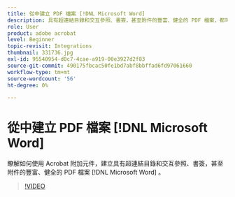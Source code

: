 ```yaml
---
title: 從中建立 PDF 檔案 [!DNL Microsoft Word]
description: 具有超連結目錄和交互參照、書簽，甚至附件的豐富、健全的 PDF 檔案，都可使用 Acrobat 附加元件輕鬆建立 [!DNL Microsoft Word]
role: User
product: adobe acrobat
level: Beginner
topic-revisit: Integrations
thumbnail: 331736.jpg
exl-id: 95540954-d0c7-4cae-a919-00e3927d2f83
source-git-commit: 490175fbcac50fe1bd7abf8bbffad6fd97061660
workflow-type: tm+mt
source-wordcount: '56'
ht-degree: 0%

---
```


# 從中建立 PDF 檔案 [!DNL Microsoft Word]

瞭解如何使用 Acrobat 附加元件，建立具有超連結目錄和交互參照、書簽，甚至附件的豐富、健全的 PDF 檔案 [!DNL Microsoft Word] 。

>[!VIDEO](https://video.tv.adobe.com/v/331736?hidetitle=true)
